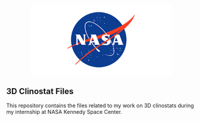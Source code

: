 <!-- PROJECT LOGO -->
<br />
<div align="center">
  <a href="https://public.ksc.nasa.gov/partnerships/capabilities-and-testing/testing-and-labs/microgravity-simulation-support-facility/">
    <img src="Images/logo.png" alt="Logo" width="375" height="187.5">
  </a>
</div>

## 3D Clinostat Files
This repository contains the files related to my work on 3D clinostats during my internship at NASA Kennedy Space Center.
